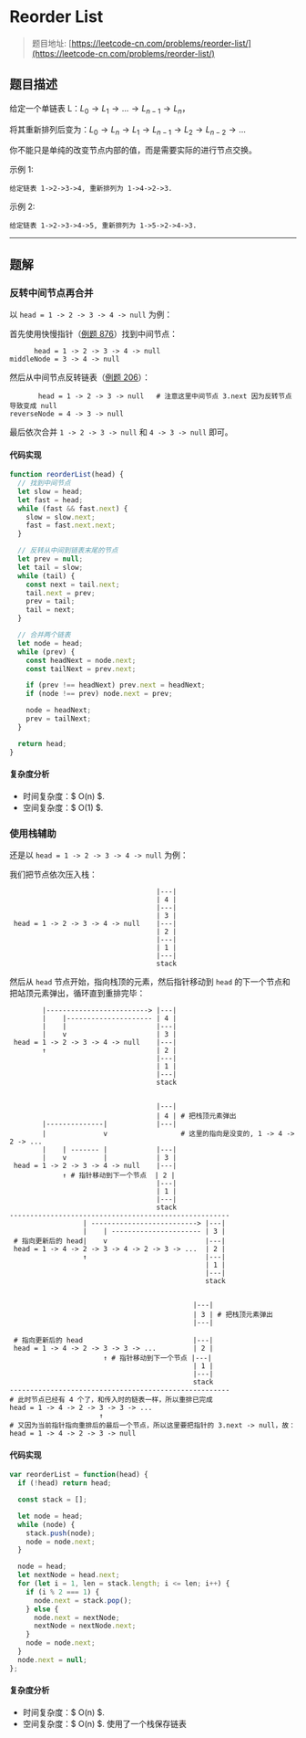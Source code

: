 # Reorder List

> 题目地址: [https://leetcode-cn.com/problems/reorder-list/](https://leetcode-cn.com/problems/reorder-list/)

## 题目描述

给定一个单链表 L：$L_0→L_1→…→L_{n-1}→L_n$，

将其重新排列后变为：$L_0→L_n→L_1→L_{n-1}→L_2→L_{n-2}→…$

你不能只是单纯的改变节点内部的值，而是需要实际的进行节点交换。

示例 1:

```
给定链表 1->2->3->4, 重新排列为 1->4->2->3.
```

示例 2:

```
给定链表 1->2->3->4->5, 重新排列为 1->5->2->4->3.
```

------

## 题解

### 反转中间节点再合并

以 `head = 1 -> 2 -> 3 -> 4 -> null` 为例：

首先使用快慢指针（[例题 876](../876.middle-of-the-linked-list/README.md)）找到中间节点：

```
      head = 1 -> 2 -> 3 -> 4 -> null
middleNode = 3 -> 4 -> null
```

然后从中间节点反转链表（[例题 206](../206.reverse-linked-list/README.md)）：

```
       head = 1 -> 2 -> 3 -> null   # 注意这里中间节点 3.next 因为反转节点导致变成 null
reverseNode = 4 -> 3 -> null
```

最后依次合并 `1 -> 2 -> 3 -> null` 和 `4 -> 3 -> null` 即可。

#### 代码实现

```js
function reorderList(head) {
  // 找到中间节点
  let slow = head;
  let fast = head;
  while (fast && fast.next) {
    slow = slow.next;
    fast = fast.next.next;
  }

  // 反转从中间到链表末尾的节点
  let prev = null;
  let tail = slow;
  while (tail) {
    const next = tail.next;
    tail.next = prev;
    prev = tail;
    tail = next;
  }

  // 合并两个链表
  let node = head;
  while (prev) {
    const headNext = node.next;
    const tailNext = prev.next;

    if (prev !== headNext) prev.next = headNext;
    if (node !== prev) node.next = prev;

    node = headNext;
    prev = tailNext;
  }

  return head;
}
```

#### 复杂度分析

* 时间复杂度：$ O(n) $.
* 空间复杂度：$ O(1) $.

### 使用栈辅助

还是以 `head = 1 -> 2 -> 3 -> 4 -> null` 为例：

我们把节点依次压入栈：

```
                                    |---|
                                    | 4 |
                                    |---|
                                    | 3 |
 head = 1 -> 2 -> 3 -> 4 -> null    |---|
                                    | 2 |
                                    |---|
                                    | 1 |
                                    |---|
                                    stack
```

然后从 `head` 节点开始，指向栈顶的元素，然后指针移动到 `head` 的下一个节点和把站顶元素弹出，循环直到重排完毕：

```
        |-------------------------> |---|
        |    |--------------------- | 4 |
        |    |                      |---|
        |    v                      | 3 |
 head = 1 -> 2 -> 3 -> 4 -> null    |---|
        ↑                           | 2 |
                                    |---|
                                    | 1 |
                                    |---|
                                    stack


                                    |---|
                                    | 4 | # 把栈顶元素弹出
        |--------------|            |---|
        |              v                  # 这里的指向是没变的, 1 -> 4 -> 2 -> ...
        |    | ------- |            |---|
        |    v         |            | 3 |
 head = 1 -> 2 -> 3 -> 4 -> null    |---|
             ↑ # 指针移动到下一个节点  | 2 |
                                    |---|
                                    | 1 |
                                    |---|
                                    stack
------------------------------------------------------
                  | --------------------------> |---|
                  |    | ---------------------- | 3 |
 # 指向更新后的 head|    v                        |---|
 head = 1 -> 4 -> 2 -> 3 -> 4 -> 2 -> 3 -> ...  | 2 |
                  ↑                             |---|
                                                | 1 |
                                                |---|
                                                stack


                                             |---|
                                             | 3 | # 把栈顶元素弹出
                                             |---|

 # 指向更新后的 head                           |---|
 head = 1 -> 4 -> 2 -> 3 -> 3 -> ...         | 2 |
                       ↑ # 指针移动到下一个节点 |---|
                                             | 1 |
                                             |---|
                                             stack
------------------------------------------------------
# 此时节点已经有 4 个了，和传入时的链表一样，所以重排已完成
head = 1 -> 4 -> 2 -> 3 -> 3 -> ...
                      ↑
# 又因为当前指针指向重排后的最后一个节点，所以这里要把指针的 3.next -> null，故：
head = 1 -> 4 -> 2 -> 3 -> null
```

#### 代码实现

```js
var reorderList = function(head) {
  if (!head) return head;

  const stack = [];

  let node = head;
  while (node) {
    stack.push(node);
    node = node.next;
  }

  node = head;
  let nextNode = head.next;
  for (let i = 1, len = stack.length; i <= len; i++) {
    if (i % 2 === 1) {
      node.next = stack.pop();
    } else {
      node.next = nextNode;
      nextNode = nextNode.next;
    }
    node = node.next;
  }
  node.next = null;
};
```

#### 复杂度分析

* 时间复杂度：$ O(n) $.
* 空间复杂度：$ O(n) $. 使用了一个栈保存链表
